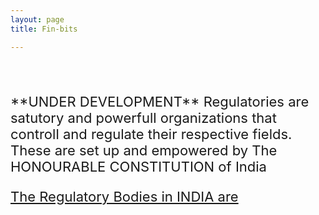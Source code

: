 ```yaml
---
layout: page
title: Fin-bits

---
```

<style>
  body{
    background-image: url("https://i.postimg.cc/gJmfj4Kr/lum3n-RBu-Q2-PK-L8-unsplash-1.jpg");
  }
  </style>
<span style="font-size:22px;">
<br/><br/>
**UNDER DEVELOPMENT**
Regulatories are satutory and powerfull organizations that controll and regulate their respective fields. These are set up and empowered by The HONOURABLE CONSTITUTION of India
  <br/>

 [The Regulatory Bodies in INDIA are](/fortheloveofnifty/snip-bits/Regulatories.html)

 
 
